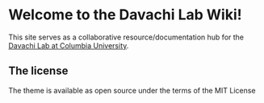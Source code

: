 # Welcome to the Davachi Lab Wiki!
This site serves as a collaborative resource/documentation hub for the [Davachi Lab at Columbia University](https://davachilab.psychology.columbia.edu/). 

## The license

The theme is available as open source under the terms of the MIT License

